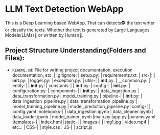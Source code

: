 # LLM Text Detection WebApp
This is a Deep Learning based WebApp. That can detects🕵️ the text writer or classify the texts. Whether the text is generated by Large Languages Models(LLMs)🤖 or written by Human👨.

## Project Structure Understanding(Folders and Files):
- `README.md`: File for writing project documentation, execution documentation, etc.
| .gitignore:
| setup.py: 
| requirements.txt:
| src-|: 
| __init__.py:
| logger.py: 
| exception.py:
| utils-|
| __init__.py:
| __common.py:
| entity-| 
| __init__.py:
| constants-|
| __init__.py:
| config-| 
| __init__.py:
| configuration.py:
| components-|
| __init__.py:
| data_ingestion.py
| data_transformation.py
| model_training.py
| pipeline-| 
| __init__.py:
| data_ingestion_pipeline.py
| data_transformation_pipeline.py
| model_training_pipeline.py
| model_prediction_pipeline.py
|config-|
| config.yaml
|notebooks-|
| data_ingestion.ipynb
| data_cleaner.ipynb
| data_loader.ipynb
| model_trainer.ipynb
|main.py
|app.py
|params.yaml
|templates-|
| index.html
|static-|
| images-|
| img1.jpg
| video.mp4
| etc...
| CSS-|
| style.css
| JS-|
| script.js




    